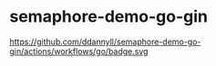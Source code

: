 # semaphore-demo-go-gin
https://github.com/ddannyll/semaphore-demo-go-gin/actions/workflows/go/badge.svg
